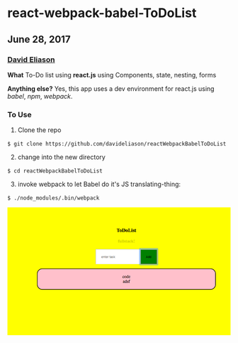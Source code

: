 # react-webpack-babel-ToDoList
## June 28, 2017
### [David Eliason](http://www.deliason.com)
**What**
To-Do list using **react.js** using Components, state, nesting, forms

**Anything else?**
Yes, this app uses a dev environment for react.js using *babel*, *npm*, *webpack*.

### To Use
1. Clone the repo
````
$ git clone https://github.com/davideliason/reactWebpackBabelToDoList
````
2. change into the new directory
````
$ cd reactWebpackBabelToDoList
````
3. invoke webpack to let Babel do it's JS translating-thing:
````
$ ./node_modules/.bin/webpack
````

![ReactWebpackBabelToDoList](./reactWebpackBabelToDoList.png)

